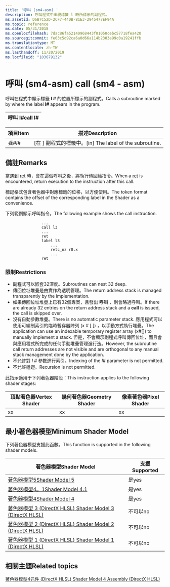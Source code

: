 ```yaml
---
title: '呼叫 (sm4-asm) '
description: 呼叫程式中出現標籤 l 時所標示的副程式。
ms.assetid: D6B7C52D-2CF7-44DB-81E3-2945477EF94A
ms.topic: reference
ms.date: 05/31/2018
ms.openlocfilehash: 7dac86fa52140968443f01050cebc57718fea420
ms.sourcegitcommit: fe03c5d92ca6a0d66a114b2303e99c0a19241ffb
ms.translationtype: MT
ms.contentlocale: zh-TW
ms.lasthandoff: 11/20/2019
ms.locfileid: "103679132"
---
```

# <a name="call-sm4---asm"></a><span data-ttu-id="aec8e-103">呼叫 (sm4-asm) </span><span class="sxs-lookup"><span data-stu-id="aec8e-103">call (sm4 - asm)</span></span>

<span data-ttu-id="aec8e-104">呼叫在程式中顯示標籤 **l \#** 的位置所標示的副程式。</span><span class="sxs-lookup"><span data-stu-id="aec8e-104">Calls a subroutine marked by where the label **l\#** appears in the program.</span></span>



| <span data-ttu-id="aec8e-105">呼叫 l\#</span><span class="sxs-lookup"><span data-stu-id="aec8e-105">call l\#</span></span> |
|----------|



 



| <span data-ttu-id="aec8e-106">項目</span><span class="sxs-lookup"><span data-stu-id="aec8e-106">Item</span></span>                                                       | <span data-ttu-id="aec8e-107">描述</span><span class="sxs-lookup"><span data-stu-id="aec8e-107">Description</span></span>                                    |
|------------------------------------------------------------|------------------------------------------------|
| <span data-ttu-id="aec8e-108"><span id="l_"></span><span id="L_"></span>*我\#*</span><span class="sxs-lookup"><span data-stu-id="aec8e-108"><span id="l_"></span><span id="L_"></span>*l\#*</span></span><br/> | <span data-ttu-id="aec8e-109">\[在 \] 副程式的標籤中。</span><span class="sxs-lookup"><span data-stu-id="aec8e-109">\[in\] The label of the subroutine.</span></span><br/> |



 

## <a name="remarks"></a><span data-ttu-id="aec8e-110">備註</span><span class="sxs-lookup"><span data-stu-id="aec8e-110">Remarks</span></span>

<span data-ttu-id="aec8e-111">當遇到 [ret](ret--sm4---asm-.md) 時，會在這個呼叫之後，將執行傳回給指令。</span><span class="sxs-lookup"><span data-stu-id="aec8e-111">When a [ret](ret--sm4---asm-.md) is encountered, return execution to the instruction after this call.</span></span>

<span data-ttu-id="aec8e-112">標記格式包含著色器中對應標籤的位移，以方便使用。</span><span class="sxs-lookup"><span data-stu-id="aec8e-112">The token format contains the offset of the corresponding label in the Shader as a convenience.</span></span>

<span data-ttu-id="aec8e-113">下列範例顯示呼叫指令。</span><span class="sxs-lookup"><span data-stu-id="aec8e-113">The following example shows the call instruction.</span></span>


```
                ...
                call l3
                ...
                ret
                label l3
                    ...
                    retc_nz r0.x
                    ...
                ret
```



### <a name="restrictions"></a><span data-ttu-id="aec8e-114">限制</span><span class="sxs-lookup"><span data-stu-id="aec8e-114">Restrictions</span></span>

-   <span data-ttu-id="aec8e-115">副程式可以嵌套32深度。</span><span class="sxs-lookup"><span data-stu-id="aec8e-115">Subroutines can nest 32 deep.</span></span>
-   <span data-ttu-id="aec8e-116">傳回位址堆疊是由實作為透明管理。</span><span class="sxs-lookup"><span data-stu-id="aec8e-116">The return address stack is managed transparently by the implementation.</span></span>
-   <span data-ttu-id="aec8e-117">如果傳回位址堆疊上已有32個專案，且發出 **呼叫** ，則會略過呼叫。</span><span class="sxs-lookup"><span data-stu-id="aec8e-117">If there are already 32 entries on the return address stack and a **call** is issued, the call is skipped over.</span></span>
-   <span data-ttu-id="aec8e-118">沒有自動參數堆疊。</span><span class="sxs-lookup"><span data-stu-id="aec8e-118">There is no automatic parameter stack.</span></span> <span data-ttu-id="aec8e-119">應用程式可以使用可編制索引的臨時暫存器陣列 (x \# \[ \]) ，以手動方式執行堆疊。</span><span class="sxs-lookup"><span data-stu-id="aec8e-119">The application can use an indexable temporary register array (x\#\[\]) to manually implement a stack.</span></span> <span data-ttu-id="aec8e-120">但是，不會顯示副程式呼叫傳回位址，而且會與應用程式所完成的任何手動堆疊管理進行迭。</span><span class="sxs-lookup"><span data-stu-id="aec8e-120">However, the subroutine call return addresses are not visible and are orthogonal to any manual stack management done by the application.</span></span>
-   <span data-ttu-id="aec8e-121">不允許對 *l \#* 參數進行索引。</span><span class="sxs-lookup"><span data-stu-id="aec8e-121">Indexing of the *l\#* parameter is not permitted.</span></span>
-   <span data-ttu-id="aec8e-122">不允許遞迴。</span><span class="sxs-lookup"><span data-stu-id="aec8e-122">Recursion is not permitted.</span></span>

<span data-ttu-id="aec8e-123">此指示適用于下列著色器階段：</span><span class="sxs-lookup"><span data-stu-id="aec8e-123">This instruction applies to the following shader stages:</span></span>



| <span data-ttu-id="aec8e-124">頂點著色器</span><span class="sxs-lookup"><span data-stu-id="aec8e-124">Vertex Shader</span></span> | <span data-ttu-id="aec8e-125">幾何著色器</span><span class="sxs-lookup"><span data-stu-id="aec8e-125">Geometry Shader</span></span> | <span data-ttu-id="aec8e-126">像素著色器</span><span class="sxs-lookup"><span data-stu-id="aec8e-126">Pixel Shader</span></span> |
|---------------|-----------------|--------------|
| <span data-ttu-id="aec8e-127">x</span><span class="sxs-lookup"><span data-stu-id="aec8e-127">x</span></span>             | <span data-ttu-id="aec8e-128">x</span><span class="sxs-lookup"><span data-stu-id="aec8e-128">x</span></span>               | <span data-ttu-id="aec8e-129">x</span><span class="sxs-lookup"><span data-stu-id="aec8e-129">x</span></span>            |



 

## <a name="minimum-shader-model"></a><span data-ttu-id="aec8e-130">最小著色器模型</span><span class="sxs-lookup"><span data-stu-id="aec8e-130">Minimum Shader Model</span></span>

<span data-ttu-id="aec8e-131">下列著色器模型支援此函數。</span><span class="sxs-lookup"><span data-stu-id="aec8e-131">This function is supported in the following shader models.</span></span>



| <span data-ttu-id="aec8e-132">著色器模型</span><span class="sxs-lookup"><span data-stu-id="aec8e-132">Shader Model</span></span>                                              | <span data-ttu-id="aec8e-133">支援</span><span class="sxs-lookup"><span data-stu-id="aec8e-133">Supported</span></span> |
|-----------------------------------------------------------|-----------|
| [<span data-ttu-id="aec8e-134">著色器模型5</span><span class="sxs-lookup"><span data-stu-id="aec8e-134">Shader Model 5</span></span>](d3d11-graphics-reference-sm5.md)        | <span data-ttu-id="aec8e-135">是</span><span class="sxs-lookup"><span data-stu-id="aec8e-135">yes</span></span>       |
| [<span data-ttu-id="aec8e-136">著色器模型4。1</span><span class="sxs-lookup"><span data-stu-id="aec8e-136">Shader Model 4.1</span></span>](dx-graphics-hlsl-sm4.md)              | <span data-ttu-id="aec8e-137">是</span><span class="sxs-lookup"><span data-stu-id="aec8e-137">yes</span></span>       |
| [<span data-ttu-id="aec8e-138">著色器模型4</span><span class="sxs-lookup"><span data-stu-id="aec8e-138">Shader Model 4</span></span>](dx-graphics-hlsl-sm4.md)                | <span data-ttu-id="aec8e-139">是</span><span class="sxs-lookup"><span data-stu-id="aec8e-139">yes</span></span>       |
| [<span data-ttu-id="aec8e-140">著色器模型 3 (DirectX HLSL) </span><span class="sxs-lookup"><span data-stu-id="aec8e-140">Shader Model 3 (DirectX HLSL)</span></span>](dx-graphics-hlsl-sm3.md) | <span data-ttu-id="aec8e-141">不可以</span><span class="sxs-lookup"><span data-stu-id="aec8e-141">no</span></span>        |
| [<span data-ttu-id="aec8e-142">著色器模型 2 (DirectX HLSL) </span><span class="sxs-lookup"><span data-stu-id="aec8e-142">Shader Model 2 (DirectX HLSL)</span></span>](dx-graphics-hlsl-sm2.md) | <span data-ttu-id="aec8e-143">不可以</span><span class="sxs-lookup"><span data-stu-id="aec8e-143">no</span></span>        |
| [<span data-ttu-id="aec8e-144">著色器模型 1 (DirectX HLSL) </span><span class="sxs-lookup"><span data-stu-id="aec8e-144">Shader Model 1 (DirectX HLSL)</span></span>](dx-graphics-hlsl-sm1.md) | <span data-ttu-id="aec8e-145">不可以</span><span class="sxs-lookup"><span data-stu-id="aec8e-145">no</span></span>        |



 

## <a name="related-topics"></a><span data-ttu-id="aec8e-146">相關主題</span><span class="sxs-lookup"><span data-stu-id="aec8e-146">Related topics</span></span>

<dl> <dt>

[<span data-ttu-id="aec8e-147">著色器模型4元件 (DirectX HLSL) </span><span class="sxs-lookup"><span data-stu-id="aec8e-147">Shader Model 4 Assembly (DirectX HLSL)</span></span>](dx-graphics-hlsl-sm4-asm.md)
</dt> </dl>

 

 





